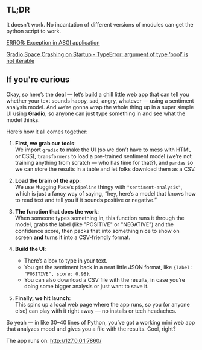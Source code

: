 ## TL;DR
It doesn't work.  No incantation of different versions of modules can get the python script to work.

[ERROR: Exception in ASGI application](https://github.com/gradio-app/gradio/issues/10662)

[Gradio Space Crashing on Startup - TypeError: argument of type ‘bool’ is not iterable](https://discuss.huggingface.co/t/gradio-space-crashing-on-startup-typeerror-argument-of-type-bool-is-not-iterable/154601/4)

## If you're curious

Okay, so here’s the deal — let’s build a chill little web app that can tell you whether your text sounds happy, sad, angry, whatever — using a sentiment analysis model. And we’re gonna wrap the whole thing up in a super simple UI using **Gradio**, so anyone can just type something in and see what the model thinks.

Here’s how it all comes together:

1. **First, we grab our tools**:  
   We import `gradio` to make the UI (so we don’t have to mess with HTML or CSS), `transformers` to load a pre-trained sentiment model (we’re not training anything from scratch — who has time for that?), and `pandas` so we can store the results in a table and let folks download them as a CSV.

2. **Load the brain of the app**:  
   We use Hugging Face’s `pipeline` thingy with `"sentiment-analysis"`, which is just a fancy way of saying, “hey, here’s a model that knows how to read text and tell you if it sounds positive or negative.”

3. **The function that does the work**:  
   When someone types something in, this function runs it through the model, grabs the label (like "POSITIVE" or "NEGATIVE") and the confidence score, then packs that into something nice to show on screen **and** turns it into a CSV-friendly format.

4. **Build the UI**:

   * There’s a box to type in your text.
   * You get the sentiment back in a neat little JSON format, like `{label: "POSITIVE", score: 0.98}`.
   * You can also download a CSV file with the results, in case you’re doing some bigger analysis or just want to save it.

5. **Finally, we hit launch**:  
   This spins up a local web page where the app runs, so you (or anyone else) can play with it right away — no installs or tech headaches.

So yeah — in like 30–40 lines of Python, you’ve got a working mini web app that analyzes mood and gives you a file with the results. Cool, right?

The app runs on: http://127.0.0.1:7860/

<br>
